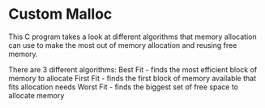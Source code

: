 # Custom Malloc

This C program takes a look at different algorithms that memory allocation can use to make the most out of memory allocation and reusing free memory. 

There are 3 different algorithms:
Best Fit - finds the most efficient block of memory to allocate
First Fit - finds the first block of memory available that fits allocation needs
Worst Fit - finds the biggest set of free space to allocate memory

